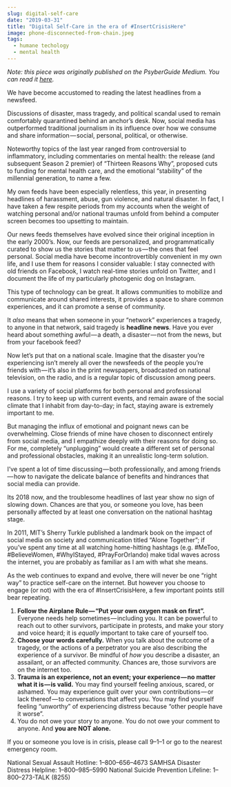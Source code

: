 ```yaml
---
slug: digital-self-care
date: "2019-03-31"
title: "Digital Self-Care in the era of #InsertCrisisHere"
image: phone-disconnected-from-chain.jpeg
tags:
  - humane techology
  - mental health
---
```


_Note: this piece was originally published on the PsyberGuide Medium. You can read it_ [_here_](https://medium.com/psyberguide/digital-self-care-in-the-era-of-insertcrisishere-a49d661b9d11)_._

We have become accustomed to reading the latest headlines from a newsfeed.

Discussions of disaster, mass tragedy, and political scandal used to remain comfortably quarantined behind an anchor’s desk. Now, social media has outperformed traditional journalism in its influence over how we consume and share information — social, personal, political, or otherwise.

Noteworthy topics of the last year ranged from controversial to inflammatory, including commentaries on mental health: the release (and subsequent Season 2 premier) of “Thirteen Reasons Why”, proposed cuts to funding for mental health care, and the emotional “stability” of the millennial generation, to name a few.

My own feeds have been especially relentless, this year, in presenting headlines of harassment, abuse, gun violence, and natural disaster. In fact, I have taken a few respite periods from my accounts when the weight of watching personal and/or national traumas unfold from behind a computer screen becomes too upsetting to maintain.

Our news feeds themselves have evolved since their original inception in the early 2000’s. Now, our feeds are personalized, and programmatically curated to show us the stories that matter to us — the ones that feel personal. Social media have become incontrovertibly convenient in my own life, and I use them for reasons I consider valuable: I stay connected with old friends on Facebook, I watch real-time stories unfold on Twitter, and I document the life of my particularly photogenic dog on Instagram.

This type of technology can be great. It allows communities to mobilize and communicate around shared interests, it provides a space to share common experiences, and it can promote a sense of community.

It _also_ means that when someone in your “network” experiences a tragedy, to anyone in that network, said tragedy is **headline news**. Have you ever heard about something awful — a death, a disaster — not from the news, but from your facebook feed?

Now let’s put that on a national scale. Imagine that the disaster you’re experiencing isn’t merely all over the newsfeeds of the people you’re friends with — it’s also in the print newspapers, broadcasted on national television, on the radio, and is a regular topic of discussion among peers.

I use a variety of social platforms for both personal and professional reasons. I try to keep up with current events, and remain aware of the social climate that I inhabit from day-to-day; in fact, staying aware is extremely important to me.

But managing the influx of emotional and poignant news can be overwhelming. Close friends of mine have chosen to disconnect entirely from social media, and I empathize deeply with their reasons for doing so. For me, completely “unplugging” would create a different set of personal and professional obstacles, making it an unrealistic long-term solution.

I’ve spent a lot of time discussing — both professionally, and among friends — how to navigate the delicate balance of benefits and hindrances that social media can provide.

Its 2018 now, and the troublesome headlines of last year show no sign of slowing down. Chances are that you, or someone you love, has been personally affected by at least one conversation on the national hashtag stage.

In 2011, MIT’s Sherry Turkle published a landmark book on the impact of social media on society and communication titled “Alone Together”; if you’ve spent any time at all watching home-hitting hashtags (e.g. #MeToo, #BelieveWomen, #WhyIStayed, #PrayForOrlando) make tidal waves across the internet, you are probably as familiar as I am with what she means.

As the web continues to expand and evolve, there will never be one “right way” to practice self-care on the internet. But however you choose to engage (or not) with the era of #InsertCrisisHere, a few important points still bear repeating.

1. **Follow the Airplane Rule — “Put your own oxygen mask on first”.** Everyone needs help sometimes — including you. It can be powerful to reach out to other survivors, participate in protests, and make your story and voice heard; it is _equally_ important to take care of yourself too.
2. **Choose your words carefully.** When you talk about the outcome of a tragedy, or the actions of a perpetrator you are also describing the experience of a survivor. Be mindful of _how_ you describe a disaster, an assailant, or an affected community. Chances are, those survivors are on the internet too.
3. **Trauma is an experience, not an event; your experience — no matter what it is — is valid.** You may find yourself feeling anxious, scared, or ashamed. You may experience guilt over your own contributions — or lack thereof — to conversations that affect you. You may find yourself feeling “unworthy” of experiencing distress because “other people have it worse”.
4. You do not owe your story to anyone.
   You do not owe your comment to anyone.
   And **you are NOT alone.**

If you or someone you love is in crisis, please call 9–1–1 or go to the nearest emergency room.

National Sexual Assault Hotline: 1–800–656–4673
SAMHSA Disaster Distress Helpline: 1–800–985–5990
National Suicide Prevention Lifeline: 1–800–273-TALK (8255)
